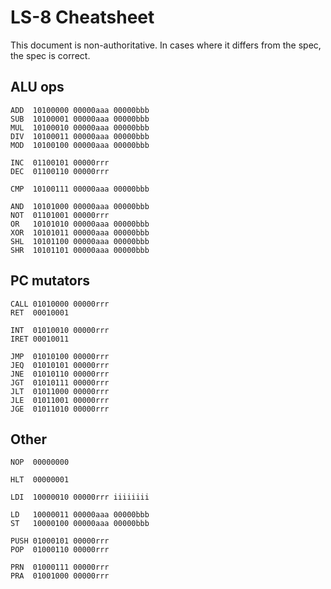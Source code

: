 # LS-8 Cheatsheet

This document is non-authoritative. In cases where it differs from the spec, the
spec is correct.

## ALU ops

```text
ADD  10100000 00000aaa 00000bbb
SUB  10100001 00000aaa 00000bbb
MUL  10100010 00000aaa 00000bbb
DIV  10100011 00000aaa 00000bbb
MOD  10100100 00000aaa 00000bbb

INC  01100101 00000rrr
DEC  01100110 00000rrr

CMP  10100111 00000aaa 00000bbb

AND  10101000 00000aaa 00000bbb
NOT  01101001 00000rrr
OR   10101010 00000aaa 00000bbb
XOR  10101011 00000aaa 00000bbb
SHL  10101100 00000aaa 00000bbb
SHR  10101101 00000aaa 00000bbb
```

## PC mutators

```text
CALL 01010000 00000rrr
RET  00010001

INT  01010010 00000rrr
IRET 00010011

JMP  01010100 00000rrr
JEQ  01010101 00000rrr
JNE  01010110 00000rrr
JGT  01010111 00000rrr
JLT  01011000 00000rrr
JLE  01011001 00000rrr
JGE  01011010 00000rrr
```

## Other

```text
NOP  00000000

HLT  00000001

LDI  10000010 00000rrr iiiiiiii

LD   10000011 00000aaa 00000bbb
ST   10000100 00000aaa 00000bbb

PUSH 01000101 00000rrr
POP  01000110 00000rrr

PRN  01000111 00000rrr
PRA  01001000 00000rrr
```
